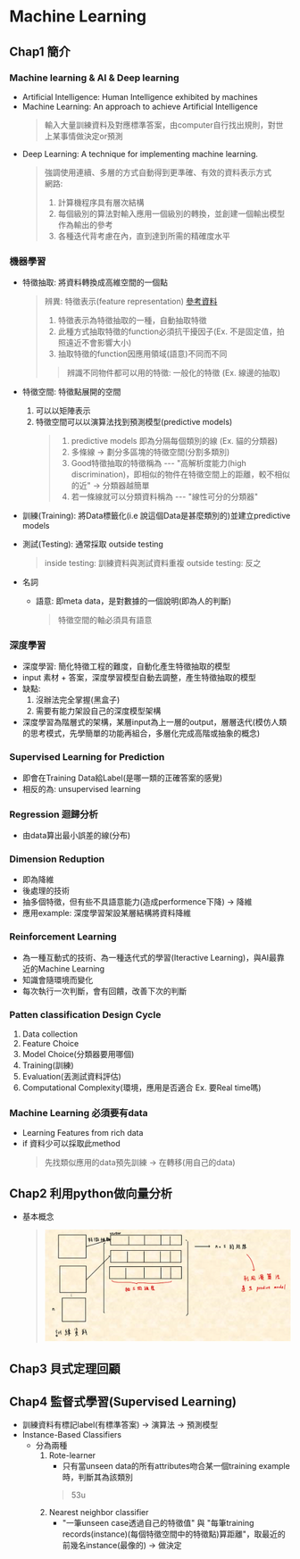 # Machine Learning

## Chap1 簡介

### Machine learning & AI & Deep learning
- Artificial Intelligence: Human Intelligence exhibited by machines
- Machine Learning: An approach to achieve Artificial Intelligence
    > 輸入大量訓練資料及對應標準答案，由computer自行找出規則，對世上某事情做決定or預測
- Deep Learning: A technique for implementing machine learning.
    > 強調使用連續、多層的方式自動得到更準確、有效的資料表示方式\
    > 網路:
    > 1. 計算機程序具有層次結構
    > 2. 每個級別的算法對輸入應用一個級別的轉換，並創建一個輸出模型作為輸出的參考
    > 3. 各種迭代背考慮在內，直到達到所需的精確度水平

### 機器學習
- 特徵抽取: 將資料轉換成高維空間的一個點
    > 辨異: 特徵表示(feature representation)
    > [參考資料](https://ai.stackexchange.com/questions/27996/where-do-the-feature-extraction-and-representation-learning-differ)
    > 1. 特徵表示為特徵抽取的一種，自動抽取特徵
    > 2. 此種方式抽取特徵的function必須抗干擾因子(Ex. 不是固定值，拍照遠近不會影響大小)
    > 3. 抽取特徵的function因應用領域(語意)不同而不同
    >   > 辨識不同物件都可以用的特徵: 一般化的特徵 (Ex. 線邊的抽取)

- 特徵空間: 特徵點展開的空間
    1. 可以以矩陣表示
    2. 特徵空間可以以演算法找到預測模型(predictive models)
        > 1. predictive models 即為分隔每個類別的線 (Ex. 貓的分類器)
        > 2. 多條線 -> 劃分多區塊的特徵空間(分割多類別)
        > 3. Good特徵抽取的特徵稱為 --- "高解析度能力(high discrimination)，即相似的物件在特徵空間上的距離，較不相似的近" -> 分類器越簡單
        > 4. 若一條線就可以分類資料稱為 --- "線性可分的分類器"
- 訓練(Training): 將Data標籤化(i.e 說這個Data是甚麼類別的)並建立predictive models
- 測試(Testing): 通常採取 outside testing
    > inside testing: 訓練資料與測試資料重複
    > outside testing: 反之
- 名詞
    - 語意: 即meta data，是對數據的一個說明(即為人的判斷)
        > 特徵空間的軸必須具有語意

### 深度學習
- 深度學習: 簡化特徵工程的難度，自動化產生特徵抽取的模型
- input 素材 + 答案，深度學習模型自動去調整，產生特徵抽取的模型
- 缺點: 
    1. 沒辦法完全掌握(黑盒子)
    2. 需要有能力架設自己的深度模型架構
- 深度學習為階層式的架構，某層input為上一層的output，層層迭代(模仿人類的思考模式，先學簡單的功能再組合，多層化完成高階或抽象的概念)

### Supervised Learning for Prediction
- 即會在Training Data給Label(是哪一類的正確答案的感覺)
- 相反的為: unsupervised learning
  
### Regression 迴歸分析
- 由data算出最小誤差的線(分布)

### Dimension Reduption
- 即為降維
- 後處理的技術
- 抽多個特徵，但有些不具語意能力(造成performence下降) -> 降維
- 應用example: 深度學習架設某層結構將資料降維

### Reinforcement Learning
- 為一種互動式的技術、為一種迭代式的學習(Iteractive Learning)，與AI最靠近的Machine Learning
- 知識會隨環境而變化
- 每次執行一次判斷，會有回饋，改善下次的判斷

### Patten classification Design Cycle
1. Data collection
2. Feature Choice
3. Model Choice(分類器要用哪個)
4. Training(訓練)
5. Evaluation(丟測試資料評估)
6. Computational Complexity(環境，應用是否適合 Ex. 要Real time嗎)
    
### Machine Learning 必須要有data
- Learning Features from rich data
- if 資料少可以採取此method
    > 先找類似應用的data預先訓練 -> 在轉移(用自己的data)


## Chap2 利用python做向量分析
- 基本概念
  > ![img01](img01.jpg)


## Chap3 貝式定理回顧

## Chap4 監督式學習(Supervised Learning)
- 訓練資料有標記label(有標準答案) -> 演算法 -> 預測模型
- Instance-Based Classifiers
  - 分為兩種
    1. Rote-learner
       - 只有當unseen data的所有attributes吻合某一個training example時，判斷其為該類別
        > 53u 
    2. Nearest neighbor classifier 
       - "一筆unseen case透過自己的特徵值" 與 "每筆training records(instance)(每個特徵空間中的特徵點)算距離"，取最近的前幾名instance(最像的) -> 做決定